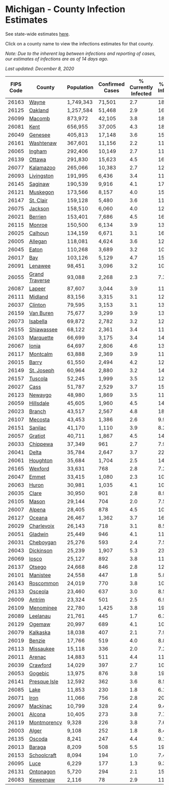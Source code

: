 # Michigan - County Infection Estimates

See state-wide estimates [here](/infections/us-mi).

Click on a county name to view the infections estimates for that county.

*Note: Due to the inherent lag between infections and reporting of cases, our estimates of infections are as of 14 days ago.*

*Last updated: December 8, 2020*

|   FIPS Code |                           County |   Population |   Confirmed Cases |   % Currently Infected |   % Total Infected |
|-------------|----------------------------------|--------------|-------------------|------------------------|--------------------|
|       26163 |                   [Wayne](wayne) |    1,749,343 |            71,501 |                    2.7 |               18.7 |
|       26125 |               [Oakland](oakland) |    1,257,584 |            51,468 |                    2.9 |               16.7 |
|       26099 |                 [Macomb](macomb) |      873,972 |            42,105 |                    3.8 |               18.5 |
|       26081 |                     [Kent](kent) |      656,955 |            37,005 |                    4.3 |               18.5 |
|       26049 |               [Genesee](genesee) |      405,813 |            17,148 |                    3.6 |               15.2 |
|       26161 |           [Washtenaw](washtenaw) |      367,601 |            11,156 |                    2.2 |               11.4 |
|       26065 |                 [Ingham](ingham) |      292,406 |            10,149 |                    2.7 |               11.5 |
|       26139 |                 [Ottawa](ottawa) |      291,830 |            15,623 |                    4.5 |               16.8 |
|       26077 |           [Kalamazoo](kalamazoo) |      265,066 |            10,383 |                    2.7 |               12.8 |
|       26093 |         [Livingston](livingston) |      191,995 |             6,436 |                    3.4 |               11.5 |
|       26145 |               [Saginaw](saginaw) |      190,539 |             9,916 |                    4.1 |               17.4 |
|       26121 |             [Muskegon](muskegon) |      173,566 |             8,157 |                    4.0 |               15.4 |
|       26147 |           [St. Clair](st.-clair) |      159,128 |             5,480 |                    3.6 |               11.7 |
|       26075 |               [Jackson](jackson) |      158,510 |             6,060 |                    4.0 |               12.9 |
|       26021 |               [Berrien](berrien) |      153,401 |             7,686 |                    4.5 |               16.8 |
|       26115 |                 [Monroe](monroe) |      150,500 |             6,134 |                    3.9 |               13.7 |
|       26025 |               [Calhoun](calhoun) |      134,159 |             6,671 |                    3.1 |               16.0 |
|       26005 |               [Allegan](allegan) |      118,081 |             4,624 |                    3.6 |               12.4 |
|       26045 |                   [Eaton](eaton) |      110,268 |             3,689 |                    3.2 |               10.9 |
|       26017 |                       [Bay](bay) |      103,126 |             5,129 |                    4.7 |               15.9 |
|       26091 |               [Lenawee](lenawee) |       98,451 |             3,096 |                    3.2 |               10.1 |
|       26055 | [Grand Traverse](grand-traverse) |       93,088 |             2,268 |                    2.3 |                7.3 |
|       26087 |                 [Lapeer](lapeer) |       87,607 |             3,044 |                    3.9 |               11.6 |
|       26111 |               [Midland](midland) |       83,156 |             3,315 |                    3.1 |               12.9 |
|       26037 |               [Clinton](clinton) |       79,595 |             3,153 |                    3.1 |               13.2 |
|       26159 |           [Van Buren](van-buren) |       75,677 |             3,299 |                    3.9 |               13.6 |
|       26073 |             [Isabella](isabella) |       69,872 |             2,782 |                    3.2 |               12.7 |
|       26155 |         [Shiawassee](shiawassee) |       68,122 |             2,361 |                    3.4 |               11.8 |
|       26103 |           [Marquette](marquette) |       66,699 |             3,175 |                    3.4 |               14.8 |
|       26067 |                   [Ionia](ionia) |       64,697 |             2,806 |                    4.6 |               13.8 |
|       26117 |             [Montcalm](montcalm) |       63,888 |             2,369 |                    3.9 |               11.4 |
|       26015 |                   [Barry](barry) |       61,550 |             2,494 |                    4.2 |               12.8 |
|       26149 |         [St. Joseph](st.-joseph) |       60,964 |             2,880 |                    3.2 |               14.7 |
|       26157 |               [Tuscola](tuscola) |       52,245 |             1,999 |                    3.5 |               12.7 |
|       26027 |                     [Cass](cass) |       51,787 |             2,529 |                    3.7 |               15.1 |
|       26123 |               [Newaygo](newaygo) |       48,980 |             1,869 |                    3.5 |               11.9 |
|       26059 |           [Hillsdale](hillsdale) |       45,605 |             1,960 |                    4.5 |               14.7 |
|       26023 |                 [Branch](branch) |       43,517 |             2,567 |                    4.8 |               18.7 |
|       26107 |               [Mecosta](mecosta) |       43,453 |             1,386 |                    2.6 |                9.9 |
|       26151 |               [Sanilac](sanilac) |       41,170 |             1,110 |                    3.9 |                8.2 |
|       26057 |               [Gratiot](gratiot) |       40,711 |             1,867 |                    4.5 |               14.8 |
|       26033 |             [Chippewa](chippewa) |       37,349 |               961 |                    2.7 |                7.9 |
|       26041 |                   [Delta](delta) |       35,784 |             2,647 |                    3.7 |               22.7 |
|       26061 |             [Houghton](houghton) |       35,684 |             1,704 |                    2.5 |               14.1 |
|       26165 |               [Wexford](wexford) |       33,631 |               768 |                    2.8 |                7.2 |
|       26047 |                   [Emmet](emmet) |       33,415 |             1,080 |                    2.3 |               10.3 |
|       26063 |                   [Huron](huron) |       30,981 |             1,035 |                    4.1 |               10.2 |
|       26035 |                   [Clare](clare) |       30,950 |               901 |                    2.8 |                8.9 |
|       26105 |                   [Mason](mason) |       29,144 |               704 |                    2.0 |                7.5 |
|       26007 |                 [Alpena](alpena) |       28,405 |               878 |                    4.5 |               10.1 |
|       26127 |                 [Oceana](oceana) |       26,467 |             1,362 |                    3.7 |               16.1 |
|       26029 |         [Charlevoix](charlevoix) |       26,143 |               718 |                    3.1 |                8.5 |
|       26051 |               [Gladwin](gladwin) |       25,449 |               946 |                    4.1 |               11.7 |
|       26031 |           [Cheboygan](cheboygan) |       25,276 |               593 |                    2.4 |                7.5 |
|       26043 |           [Dickinson](dickinson) |       25,239 |             1,907 |                    5.3 |               23.1 |
|       26069 |                   [Iosco](iosco) |       25,127 |               892 |                    3.8 |               11.7 |
|       26137 |                 [Otsego](otsego) |       24,668 |               846 |                    2.8 |               12.9 |
|       26101 |             [Manistee](manistee) |       24,558 |               447 |                    1.8 |                5.8 |
|       26143 |           [Roscommon](roscommon) |       24,019 |               770 |                    3.8 |               10.0 |
|       26133 |               [Osceola](osceola) |       23,460 |               637 |                    3.0 |                8.5 |
|       26009 |                 [Antrim](antrim) |       23,324 |               501 |                    2.5 |                6.9 |
|       26109 |           [Menominee](menominee) |       22,780 |             1,425 |                    3.8 |               19.0 |
|       26089 |             [Leelanau](leelanau) |       21,761 |               445 |                    1.7 |                6.3 |
|       26129 |                 [Ogemaw](ogemaw) |       20,997 |               689 |                    4.1 |               10.0 |
|       26079 |             [Kalkaska](kalkaska) |       18,038 |               407 |                    2.1 |                7.9 |
|       26019 |                 [Benzie](benzie) |       17,766 |               519 |                    4.0 |                8.8 |
|       26113 |           [Missaukee](missaukee) |       15,118 |               336 |                    2.0 |                7.2 |
|       26011 |                 [Arenac](arenac) |       14,883 |               511 |                    4.4 |               11.3 |
|       26039 |             [Crawford](crawford) |       14,029 |               397 |                    2.7 |               10.5 |
|       26053 |               [Gogebic](gogebic) |       13,975 |               876 |                    3.8 |               19.2 |
|       26141 |     [Presque Isle](presque-isle) |       12,592 |               362 |                    3.6 |                8.5 |
|       26085 |                     [Lake](lake) |       11,853 |               230 |                    1.8 |                6.1 |
|       26071 |                     [Iron](iron) |       11,066 |               756 |                    2.8 |               20.5 |
|       26097 |             [Mackinac](mackinac) |       10,799 |               328 |                    2.4 |                9.4 |
|       26001 |                 [Alcona](alcona) |       10,405 |               273 |                    3.8 |                7.7 |
|       26119 |       [Montmorency](montmorency) |        9,328 |               226 |                    3.8 |                7.6 |
|       26003 |                   [Alger](alger) |        9,108 |               252 |                    1.8 |                8.4 |
|       26135 |                 [Oscoda](oscoda) |        8,241 |               247 |                    4.4 |                9.1 |
|       26013 |                 [Baraga](baraga) |        8,209 |               508 |                    5.5 |               19.5 |
|       26153 |       [Schoolcraft](schoolcraft) |        8,094 |               194 |                    1.0 |                7.4 |
|       26095 |                     [Luce](luce) |        6,229 |               177 |                    1.3 |                9.3 |
|       26131 |           [Ontonagon](ontonagon) |        5,720 |               294 |                    2.1 |               15.9 |
|       26083 |             [Keweenaw](keweenaw) |        2,116 |                78 |                    2.9 |               11.1 |